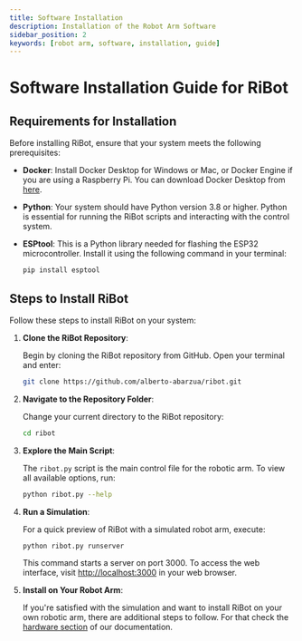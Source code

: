 ```yaml
---
title: Software Installation
description: Installation of the Robot Arm Software
sidebar_position: 2
keywords: [robot arm, software, installation, guide]
---
```


# Software Installation Guide for RiBot

## Requirements for Installation

Before installing RiBot, ensure that your system meets the following prerequisites:

- **Docker**: Install Docker Desktop for Windows or Mac, or Docker Engine if you are using a Raspberry Pi. You can download Docker Desktop from [here](https://www.docker.com/products/docker-desktop).

- **Python**: Your system should have Python version 3.8 or higher. Python is essential for running the RiBot scripts and interacting with the control system.

- **ESPtool**: This is a Python library needed for flashing the ESP32 microcontroller. Install it using the following command in your terminal:

    ```bash
    pip install esptool
    ```

## Steps to Install RiBot

Follow these steps to install RiBot on your system:

1. **Clone the RiBot Repository**:
   
   Begin by cloning the RiBot repository from GitHub. Open your terminal and enter:

    ```bash
    git clone https://github.com/alberto-abarzua/ribot.git
    ```

2. **Navigate to the Repository Folder**:
   
   Change your current directory to the RiBot repository:

    ```bash
    cd ribot
    ```

3. **Explore the Main Script**:
   
   The `ribot.py` script is the main control file for the robotic arm. To view all available options, run:

    ```bash
    python ribot.py --help
    ```

4. **Run a Simulation**:

   For a quick preview of RiBot with a simulated robot arm, execute:

    ```bash
    python ribot.py runserver
    ```

   This command starts a server on port 3000. To access the web interface, visit [http://localhost:3000](http://localhost:3000) in your web browser.

5. **Install on Your Robot Arm**:

   If you're satisfied with the simulation and want to install RiBot on your own robotic arm, there are additional steps to follow. For that check the [hardware section](/docs/category/hardware-implementation) of our documentation.

